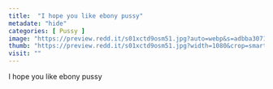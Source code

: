 ```yaml
---
title:  "I hope you like ebony pussy"
metadate: "hide"
categories: [ Pussy ]
image: "https://preview.redd.it/s01xctd9osm51.jpg?auto=webp&s=adbba307187a919c5bca56ac4031680bb8df5a28"
thumb: "https://preview.redd.it/s01xctd9osm51.jpg?width=1080&crop=smart&auto=webp&s=175d86959306b00ba4fa1a76d6112784d429c688"
visit: ""
---
```

I hope you like ebony pussy
